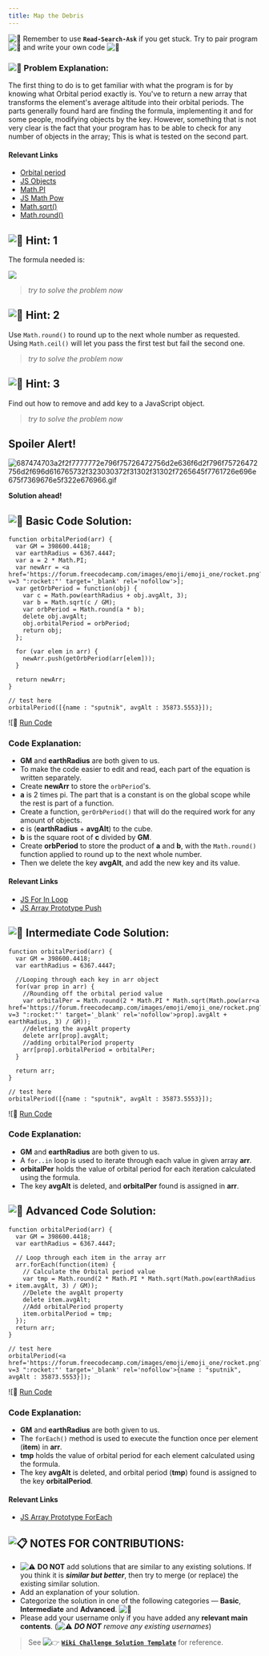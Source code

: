 ```yaml
---
title: Map the Debris
---
```

![:triangular_flag_on_post:](https://forum.freecodecamp.com/images/emoji/emoji_one/triangular_flag_on_post.png?v=3 ":triangular_flag_on_post:") Remember to use <a>**`Read-Search-Ask`**</a> if you get stuck. Try to pair program ![:busts_in_silhouette:](https://forum.freecodecamp.com/images/emoji/emoji_one/busts_in_silhouette.png?v=3 ":busts_in_silhouette:") and write your own code ![:pencil:](https://forum.freecodecamp.com/images/emoji/emoji_one/pencil.png?v=3 ":pencil:")

### ![:checkered_flag:](https://forum.freecodecamp.com/images/emoji/emoji_one/checkered_flag.png?v=3 ":checkered_flag:") Problem Explanation:

The first thing to do is to get familiar with what the program is for by knowing what Orbital period exactly is. You've to return a new array that transforms the element's average altitude into their orbital periods. The parts generally found hard are finding the formula, implementing it and for some people, modifying objects by the key. However, something that is not very clear is the fact that your program has to be able to check for any number of objects in the array; This is what is tested on the second part.

#### Relevant Links

*   <a href='https://en.wikipedia.org/wiki/Orbital_period' target='_blank' rel='nofollow'>Orbital period</a>
*   <a href='https://developer.mozilla.org/en-US/docs/Web/JavaScript/Reference/Global_Objects/Object' target='_blank' rel='nofollow'>JS Objects</a>
*   <a href='https://developer.mozilla.org/en-US/docs/Web/JavaScript/Reference/Global_Objects/Math/PI' target='_blank' rel='nofollow'>Math.PI</a>
*   <a href='http://forum.freecodecamp.com/t/javascript-math-pow/14685' target='_blank' rel='nofollow'>JS Math Pow</a>
*   <a href='https://developer.mozilla.org/en-US/docs/Web/JavaScript/Reference/Global_Objects/Math/sqrt' target='_blank' rel='nofollow'>Math.sqrt()</a>
*   <a href='https://developer.mozilla.org/en-US/docs/Web/JavaScript/Reference/Global_Objects/Math/round' target='_blank' rel='nofollow'>Math.round()</a>

## ![:speech_balloon:](https://forum.freecodecamp.com/images/emoji/emoji_one/speech_balloon.png?v=3 ":speech_balloon:") Hint: 1

The formula needed is:

![](//discourse-user-assets.s3.amazonaws.com/original/2X/e/e212370f07c55165ff69f318ee1eed24779c7532.png)

> _try to solve the problem now_

## ![:speech_balloon:](https://forum.freecodecamp.com/images/emoji/emoji_one/speech_balloon.png?v=3 ":speech_balloon:") Hint: 2

Use `Math.round()` to round up to the next whole number as requested. Using `Math.ceil()` will let you pass the first test but fail the second one.

> _try to solve the problem now_

## ![:speech_balloon:](https://forum.freecodecamp.com/images/emoji/emoji_one/speech_balloon.png?v=3 ":speech_balloon:") Hint: 3

Find out how to remove and add key to a JavaScript object.

> _try to solve the problem now_

## Spoiler Alert!

![687474703a2f2f7777772e796f75726472756d2e636f6d2f796f75726472756d2f696d616765732f323030372f31302f31302f7265645f7761726e696e675f7369676e5f322e676966.gif](//discourse-user-assets.s3.amazonaws.com/original/2X/2/2d6c412a50797771301e7ceabd554cef4edcd74d.gif)

**Solution ahead!**

## ![:beginner:](https://forum.freecodecamp.com/images/emoji/emoji_one/beginner.png?v=3 ":beginner:") Basic Code Solution:

    function orbitalPeriod(arr) {
      var GM = 398600.4418;
      var earthRadius = 6367.4447;
      var a = 2 * Math.PI;
      var newArr = <a href='https://forum.freecodecamp.com/images/emoji/emoji_one/rocket.png?v=3 ":rocket:"' target='_blank' rel='nofollow'>];
      var getOrbPeriod = function(obj) {
        var c = Math.pow(earthRadius + obj.avgAlt, 3);
        var b = Math.sqrt(c / GM);
        var orbPeriod = Math.round(a * b);
        delete obj.avgAlt;
        obj.orbitalPeriod = orbPeriod;
        return obj;
      };

      for (var elem in arr) {
        newArr.push(getOrbPeriod(arr[elem]));
      }

      return newArr;
    }

    // test here
    orbitalPeriod([{name : "sputnik", avgAlt : 35873.5553}]);

![:rocket:</a> <a href='https://repl.it/CLow/0' target='_blank' rel='nofollow'>Run Code</a>

### Code Explanation:

*   **GM** and **earthRadius** are both given to us.
*   To make the code easier to edit and read, each part of the equation is written separately.
*   Create **newArr** to store the `orbPeriod`'s.
*   **a** is 2 times pi. The part that is a constant is on the global scope while the rest is part of a function.
*   Create a function, `gerOrbPeriod()` that will do the required work for any amount of objects.
*   **c** is (**earthRadius** + **avgAlt**) to the cube.
*   **b** is the square root of **c** divided by **GM**.
*   Create **orbPeriod** to store the product of **a** and **b**, with the `Math.round()` function applied to round up to the next whole number.
*   Then we delete the key **avgAlt**, and add the new key and its value.

#### Relevant Links

*   <a href='http://forum.freecodecamp.com/t/javascript-for-in-loop/14665' target='_blank' rel='nofollow'>JS For In Loop</a>
*   <a href='http://forum.freecodecamp.com/t/javascript-array-prototype-push/14298' target='_blank' rel='nofollow'>JS Array Prototype Push</a>

## ![:sunflower:](https://forum.freecodecamp.com/images/emoji/emoji_one/sunflower.png?v=3 ":sunflower:") Intermediate Code Solution:

    function orbitalPeriod(arr) {
      var GM = 398600.4418;
      var earthRadius = 6367.4447;

      //Looping through each key in arr object
      for(var prop in arr) {
        //Rounding off the orbital period value
        var orbitalPer = Math.round(2 * Math.PI * Math.sqrt(Math.pow(arr<a href='https://forum.freecodecamp.com/images/emoji/emoji_one/rocket.png?v=3 ":rocket:"' target='_blank' rel='nofollow'>prop].avgAlt + earthRadius, 3) / GM));
        //deleting the avgAlt property
        delete arr[prop].avgAlt;
        //adding orbitalPeriod property
        arr[prop].orbitalPeriod = orbitalPer;
      }

      return arr;
    }

    // test here
    orbitalPeriod([{name : "sputnik", avgAlt : 35873.5553}]);

![:rocket:</a> <a href='https://repl.it/CLoy/0' target='_blank' rel='nofollow'>Run Code</a>

### Code Explanation:

*   **GM** and **earthRadius** are both given to us.
*   A `for..in` loop is used to iterate through each value in given array **arr**.
*   **orbitalPer** holds the value of orbital period for each iteration calculated using the formula.
*   The key **avgAlt** is deleted, and **orbitalPer** found is assigned in **arr**.

## ![:rotating_light:](https://forum.freecodecamp.com/images/emoji/emoji_one/rotating_light.png?v=3 ":rotating_light:") Advanced Code Solution:

    function orbitalPeriod(arr) {
      var GM = 398600.4418;
      var earthRadius = 6367.4447;

      // Loop through each item in the array arr
      arr.forEach(function(item) {
        // Calculate the Orbital period value
        var tmp = Math.round(2 * Math.PI * Math.sqrt(Math.pow(earthRadius + item.avgAlt, 3) / GM));
        //Delete the avgAlt property
        delete item.avgAlt;
        //Add orbitalPeriod property
        item.orbitalPeriod = tmp;
      });
      return arr;
    }

    // test here
    orbitalPeriod(<a href='https://forum.freecodecamp.com/images/emoji/emoji_one/rocket.png?v=3 ":rocket:"' target='_blank' rel='nofollow'>{name : "sputnik", avgAlt : 35873.5553}]);

![:rocket:</a> <a href='https://repl.it/CLoz/0' target='_blank' rel='nofollow'>Run Code</a>

### Code Explanation:

*   **GM** and **earthRadius** are both given to us.
*   The `forEach()` method is used to execute the function once per element (**item**) in **arr**.
*   **tmp** holds the value of orbital period for each element calculated using the formula.
*   The key **avgAlt** is deleted, and orbital period (**tmp**) found is assigned to the key **orbitalPeriod**.

#### Relevant Links

*   <a href='http://forum.freecodecamp.com/t/javascript-array-prototype-foreach/14290' target='_blank' rel='nofollow'>JS Array Prototype ForEach</a>

## ![:clipboard:](https://forum.freecodecamp.com/images/emoji/emoji_one/clipboard.png?v=3 ":clipboard:") NOTES FOR CONTRIBUTIONS:

*   ![:warning:](https://forum.freecodecamp.com/images/emoji/emoji_one/warning.png?v=3 ":warning:") **DO NOT** add solutions that are similar to any existing solutions. If you think it is **_similar but better_**, then try to merge (or replace) the existing similar solution.
*   Add an explanation of your solution.
*   Categorize the solution in one of the following categories — **Basic**, **Intermediate** and **Advanced**. ![:traffic_light:](https://forum.freecodecamp.com/images/emoji/emoji_one/traffic_light.png?v=3 ":traffic_light:")
*   Please add your username only if you have added any **relevant main contents**. (![:warning:](https://forum.freecodecamp.com/images/emoji/emoji_one/warning.png?v=3 ":warning:") **_DO NOT_** _remove any existing usernames_)

> See ![:point_right:](https://forum.freecodecamp.com/images/emoji/emoji_one/point_right.png?v=3 ":point_right:") <a href='http://forum.freecodecamp.com/t/algorithm-article-template/14272' target='_blank' rel='nofollow'>**`Wiki Challenge Solution Template`**</a> for reference.